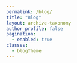```yaml
---
permalink: /blog/
title: "Blog"
layout: archive-taxonomy
author_profile: false
pagination:
  - enabled: true
classes:
  - blogTheme
---
```

